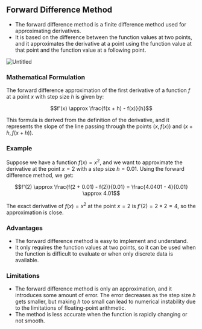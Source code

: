 ## Forward Difference Method

- The forward difference method is a finite difference method used for approximating derivatives.
- It is based on the difference between the function values at two points, and it approximates the derivative at a point using the function value at that point and the function value at a following point.

![Untitled](https://github.com/user-attachments/assets/6643da65-3308-4cac-b597-a1da3608a6e2)

### Mathematical Formulation

The forward difference approximation of the first derivative of a function $f$ at a point $x$ with step size $h$ is given by:

$$f'(x) \approx \frac{f(x + h) - f(x)}{h}$$

This formula is derived from the definition of the derivative, and it represents the slope of the line passing through the points $(x, f(x))$ and $(x + h, f(x + h))$.

### Example

Suppose we have a function $f(x) = x^2$, and we want to approximate the derivative at the point $x = 2$ with a step size $h = 0.01$. Using the forward difference method, we get:

$$f'(2) \approx \frac{f(2 + 0.01) - f(2)}{0.01} = \frac{4.0401 - 4}{0.01} \approx 4.01$$

The exact derivative of $f(x) = x^2$ at the point $x = 2$ is $f'(2) = 2*2 = 4$, so the approximation is close.

### Advantages

- The forward difference method is easy to implement and understand.
- It only requires the function values at two points, so it can be used when the function is difficult to evaluate or when only discrete data is available.

### Limitations

- The forward difference method is only an approximation, and it introduces some amount of error. The error decreases as the step size $h$ gets smaller, but making $h$ too small can lead to numerical instability due to the limitations of floating-point arithmetic.
- The method is less accurate when the function is rapidly changing or not smooth.
